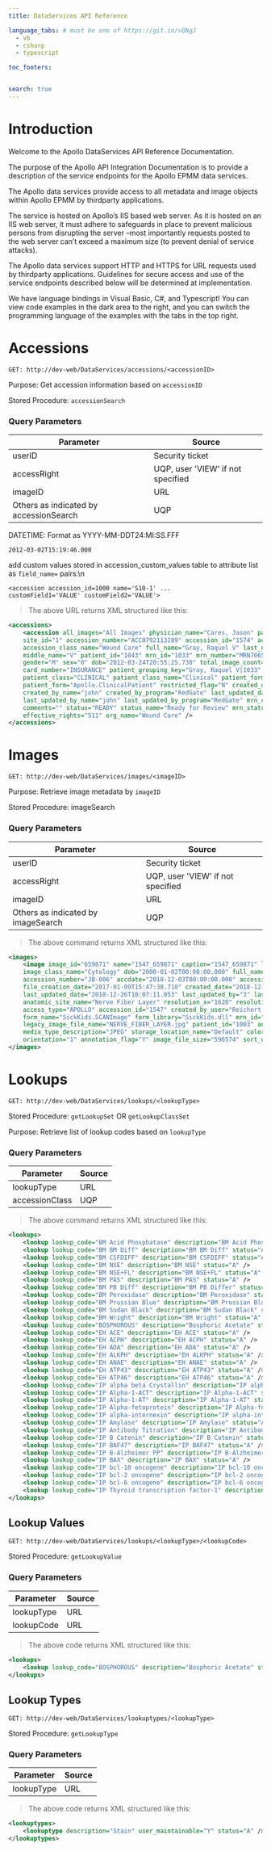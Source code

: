 ```yaml
---
title: DataServices API Reference

language_tabs: # must be one of https://git.io/vQNgJ
  - vb
  - csharp
  - typescript

toc_footers:


search: true
---
```


# Introduction

Welcome to the Apollo DataServices API Reference Documentation.

The purpose of the Apollo API Integration Documentation is to provide a description of the service endpoints for the Apollo EPMM data services. 

The Apollo data services provide access to all metadata and image objects within Apollo EPMM by thirdparty applications.

The service is hosted on Apollo’s IIS based web server.  As it is hosted on an IIS web server, it must adhere to safeguards in place to prevent malicious persons from disrupting the server –most importantly requests posted to the web server can’t exceed a maximum size (to prevent denial of service attacks).

The Apollo data services support HTTP and HTTPS for URL requests used by thirdparty applications. Guidelines for secure access and use of the service endpoints described below will be determined at implementation.

We have language bindings in Visual Basic, C#, and Typescript! You can view code examples in the dark area to the right, and you can switch the programming language of the examples with the tabs in the top right.


# Accessions

`GET: http://dev-web/DataServices/accessions/<accessionID>`

Purpose: Get accession information based on <code>accessionID</code>

Stored Procedure: <code>accessionSearch</code>

### Query Parameters

Parameter | Source
--------- | -------
userID | Security ticket
accessRight | UQP, user 'VIEW' if not specified
imageID | URL
Others as indicated by accessionSearch | UQP

<aside class="notice">
DATETIME: Format as YYYY-MM-DDT24:MI:SS.FFF


<code>2012-03-02T15:19:46.000</code>
</aside>

<aside class="notice">
add custom values stored in accession_custom_values table to attribute list as <code>field_name=<field_value></code> pairs:\n


<code><accession accession_id=1000 name='S10-1' ... customField1='VALUE' customField2='VALUE'></code>
</aside>

> The above URL returns XML structured like this:

```XML
<accessions>
    <accession all_images="All Images" physician_name="Cares, Jason" pathologist_id="46" site_name="arccHospital"
	site_id="1" accession_number="ACC0792113289" accession_id="1574" accdate="2016-09-30T02:45:38.670"
	accession_class_name="Wound Care" full_name="Gray, Raquel V" last_name="Gray" first_name="Raquel"
	middle_name="V" patient_id="1043" mrn_id="1033" mrn_number="MRN7065430130" mrn_client="AH" mrn="AH-MRN7065430130"
	gender="M" sex="0" dob="2012-03-24T20:55:25.730" total_image_count="11" docs_count="0" image_count="11"
	card_number="INSURANCE" patient_grouping_key="Gray, Raquel V|1033" accession_class="WOUND CARE"
	patient_class="CLINICAL" patient_class_name="Clinical" patient_form_library="DataForms.dll"
	patient_form="Apollo.ClinicalPatient" restricted_flag="N" created_date="2018-12-17T15:24:46.007" created_by="3"
	created_by_name="john" created_by_program="RedGate" last_updated_date="2018-12-26T10:15:41.903" last_updated_by="3"
	last_updated_by_name="john" last_updated_by_program="RedGate" mrn_client_name="arccHospital" data_operation_id="0"
	comments="" status="READY" status_name="Ready for Review" mrn_status="A" patient_data_operation_id="0" org_id="1480"
	effective_rights="511" org_name="Wound Care" />
</accessions>
```

# Images

`GET: http://dev-web/DataServices/images/<imageID>`

Purpose: Retrieve image metadata by <code>imageID</code>

Stored Procedure: imageSearch

### Query Parameters

Parameter | Source
--------- | -------
userID | Security ticket
accessRight | UQP, user 'VIEW' if not specified
imageID | URL
Others as indicated by imageSearch | UQP

> The above command returns XML structured like this:

```XML
<images>
    <image image_id="659871" name="1547_659871" caption="1547_659871" log="N" image_number="659871.jpg" image_format="JPEG"
	image_class_name="Cytology" dob="2000-01-02T00:00:00.000" full_name="Blick, Narg" mrn="AH-8675309" gender="M"
	accession_number="JB-006" accdate="2018-12-03T00:00:00.000" accession_class_name="Cytology" comment=""
	file_creation_date="2017-01-09T15:47:38.710" created_date="2018-12-26T10:07:11.053" created_by="3" created_by_program="RedGate"
	last_updated_date="2018-12-26T10:07:11.053" last_updated_by="3" last_updated_by_program="RedGate"
	anatomic_site_name="Nerve Fiber Layer" resolution_x="1620" resolution_y="1199" taken_by="RedGate" media_type="IMAGE"
	access_type="APOLLO" accession_id="1547" created_by_user="Reichert, John" last_updated_by_user="Reichert, John" resolution="1620x1199"
	form_name="SickKids.SCANImage" form_library="SickKids.dll" mrn_id="995" image_class="Cytology" accession_class="Cytology"
	legacy_image_file_name="NERVE_FIBER_LAYER.jpg" patient_id="1003" anatomic_site="NERVE_FIBER_LAYER" restricted_flag="N"
	media_type_description="JPEG" storage_location_name="Default" color_depth="24" data_operation_id="0" storage_location_id="1"
	orientation="1" annotation_flag="Y" image_file_size="596574" sort_order="659871" org_id="1461" effective_rights="511" org_name="Cytology" />
</images>
```

# Lookups

`GET: http://dev-web/DataServices/lookups/<lookupType>`

Stored Procedure: <code>getLookupSet</code> OR <code>getLookupClassSet</code>

Purpose: Retrieve list of lookup codes based on <code>lookupType</code>

### Query Parameters

Parameter | Source
--------- | -------
lookupType | URL
accessionClass | UQP

> The above command returns XML structured like this:

```XML
<lookups>
    <lookup lookup_code="BM Acid Phosphatase" description="BM Acid Phosphatase" status="A" />
    <lookup lookup_code="BM BM Diff" description="BM BM Diff" status="A" />
    <lookup lookup_code="BM CSFDIFF" description="BM CSFDIFF" status="A" />
    <lookup lookup_code="BM NSE" description="BM NSE" status="A" />
    <lookup lookup_code="BM NSE+FL" description="BM NSE+FL" status="A" />
    <lookup lookup_code="BM PAS" description="BM PAS" status="A" />
    <lookup lookup_code="BM PB Diff" description="BM PB Differ" status="A" />
    <lookup lookup_code="BM Peroxidase" description="BM Peroxidase" status="A" />
    <lookup lookup_code="BM Prussian Blue" description="BM Prussian Blue" status="A" />
    <lookup lookup_code="BM Sudan Black" description="BM Sudan Black" status="A" />
    <lookup lookup_code="BM Wright" description="BM Wright" status="A" />
    <lookup lookup_code="BOSPHOROUS" description="Bosphoric Acetate" status="A" />
    <lookup lookup_code="EH ACE" description="EH ACE" status="A" />
    <lookup lookup_code="EH ACPH" description="EH ACPH" status="A" />
    <lookup lookup_code="EH ADA" description="EH ADA" status="A" />
    <lookup lookup_code="EH ALKPH" description="EH ALKPH" status="A" />
    <lookup lookup_code="EH ANAE" description="EH ANAE" status="A" />
    <lookup lookup_code="EH ATP43" description="EH ATP43" status="A" />
    <lookup lookup_code="EH ATP46" description="EH ATP46" status="A" />
    <lookup lookup_code="IP alpha beta Crystallin" description="IP alpha beta Crystallin" status="A" />
    <lookup lookup_code="IP Alpha-1-ACT" description="IP Alpha-1-ACT" status="A" />
    <lookup lookup_code="IP Alpha-1-AT" description="IP Alpha-1-AT" status="A" />
    <lookup lookup_code="IP Alpha-fetoprotein" description="IP Alpha-fetoprotein" status="A" />
    <lookup lookup_code="IP alpha-internexin" description="IP alpha-internexin" status="A" />
    <lookup lookup_code="IP Amylase" description="IP Amylase" status="A" />
    <lookup lookup_code="IP Antibody Titration" description="IP Antibody Titration" status="A" />
    <lookup lookup_code="IP B Catenin" description="IP B Catenin" status="A" />
    <lookup lookup_code="IP BAF47" description="IP BAF47" status="A" />
    <lookup lookup_code="IP B-Alzheimer PP" description="IP B-Alzheimer PP" status="A" />
    <lookup lookup_code="IP BAX" description="IP BAX" status="A" />
    <lookup lookup_code="IP bcl-10 oncogene" description="IP bcl-10 oncogene" status="A" />
    <lookup lookup_code="IP bcl-2 oncogene" description="IP bcl-2 oncogene" status="A" />
    <lookup lookup_code="IP bcl-6 oncogene" description="IP bcl-6 oncogene" status="A" />
    <lookup lookup_code="IP Thyroid transcription factor-1" description="IP Thyroid transcription factor-1" status="A" />
</lookups>
```

## Lookup Values
`GET: http://dev-web/DataServices/lookups/<lookupType>/<lookupCode>`

Stored Procedure: <code>getLookupValue</code>

### Query Parameters

Parameter | Source
--------- | -------
lookupType | URL
lookupCode | URL

>The above code returns XML structured like this:

```XML
<lookups>
    <lookup lookup_code="BOSPHOROUS" description="Bosphoric Acetate" status="A" />
</lookups>
```

## Lookup Types
`GET: http://dev-web/DataServices/lookuptypes/<lookupType>`

Stored Procedure: <code>getLookupType</code>

### Query Parameters

Parameter | Source
--------- | -------
lookupType | URL

>The above code returns XML structured like this:

```XML
<lookuptypes>
    <lookuptype description="Stain" user_maintainable="Y" status="A" />
</lookuptypes>
```
